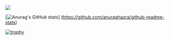 ![](https://github-readme-blog-score-shota1995m.vercel.app/api/get_zenn_score?zennId=haoblackj)

[![Anurag's GitHub stats](https://github-readme-stats.vercel.app/api?username=haoblackj)]
(https://github.com/anuraghazra/github-readme-stats)

[![trophy](https://github-profile-trophy.vercel.app/?username=haoblackj&column=7
)](https://github.com/ryo-ma/github-profile-trophy)
